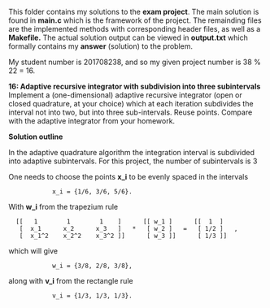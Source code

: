 This folder contains my solutions to the **exam project**. The main solution is found in **main.c**
which is the framework of the project. The remainding files are the implemented methods with corresponding header files,
as well as a **Makefile.**  The actual solution output can be viewed in **output.txt** which formally contains my **answer** (solution) to the problem.

My student number is 201708238, and so my given project number is
38 % 22 = 16.

**16: Adaptive recursive integrator with subdivision into three subintervals**
Implement a (one-dimensional) adaptive recursive integrator (open or closed
quadrature, at your choice) which at each iteration subdivides the interval not
into two, but into three sub-intervals. Reuse points. Compare with the adaptive
integrator from your homework.


**Solution outline**

In the adaptive quadrature algorithm the integration interval is
subdivided into adaptive subintervals. For this project, the number of subintervals is 3

One needs to choose the points **x_i** to be evenly spaced in the intervals

			    x_i = {1/6, 3/6, 5/6}.

With **w_i**  from the trapezium rule

	  [[   1        1        1    ]      [[ w_1 ]      [[  1  ]
	   [  x_1      x_2      x_3   ]   *   [ w_2 ]   =   [ 1/2 ]   ,
	   [  x_1^2    x_2^2    x_3^2 ]]      [ w_3 ]]      [ 1/3 ]]

which will give

			    w_i = {3/8, 2/8, 3/8},

along with **v_i** from the rectangle rule

			    v_i = {1/3, 1/3, 1/3}.


